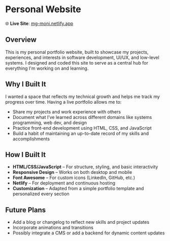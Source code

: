 # Personal Website

🌐 **Live Site**: [mg-moni.netlify.app](https://mg-moni.netlify.app/)

## Overview

This is my personal portfolio website, built to showcase my projects, experiences, and interests in software development, UI/UX, and low-level systems. I designed and coded this site to serve as a central hub for everything I'm working on and learning.

## Why I Built It

I wanted a space that reflects my technical growth and helps me track my progress over time. Having a live portfolio allows me to:

- Share my projects and work experience with others
- Document what I’ve learned across different domains like systems programming, web dev, and design
- Practice front-end development using HTML, CSS, and JavaScript
- Build a habit of maintaining an up-to-date record of my skills and accomplishments

## How I Built It

- **HTML/CSS/JavaScript** – For structure, styling, and basic interactivity
- **Responsive Design** – Works on both desktop and mobile
- **Font Awesome** – For custom icons (LinkedIn, GitHub, etc.)
- **Netlify** – For deployment and continuous hosting
- **Customization** – Adapted from a simple portfolio template and personalized every section

## Future Plans

- Add a blog or changelog to reflect new skills and project updates
- Incorporate animations and transitions
- Possibly integrate a CMS or add a backend for dynamic content updates
